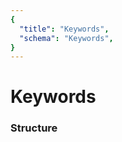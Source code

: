 ```yaml
---
{
  "title": "Keywords",
  "schema": "Keywords",
}
---
```


# Keywords

### Structure

<GenerateTable/>
